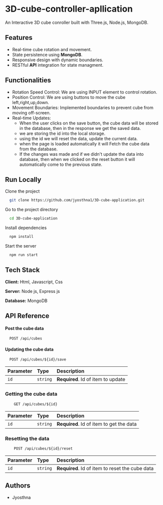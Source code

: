 
# 3D-cube-controller-apllication

An Interactive 3D cube conroller built with Three.js, Node.js, MongoDB.


## Features

- Real-time cube rotation and movement.
- State persistence using **MongoDB**.
- Responsive design with dynamic boundaries.
- RESTful **API** integration for state managment.


## Functionalities

- Rotation Speed Control: We are using INPUT element to control rotation.
- Position Control: We are using buttons to move the cube left,right,up,down.
- Movement Boundaries: Implemented boundaries to prevent cube from moving off-screen.
- Real-time Updates:  
    - When the user clicks on the save button, the cube data will be stored in the database, then in the response we get the saved data.
    - we are storing the id into the local storage.
    - using the id we will reset the data, update the current data.
    - when the page is loaded automatically it will Fetch the cube data from the database. 
    - If the changes was made and if we didn't update the data into database, then when we clicked on the reset button it will automatically come to the previous state.
## Run Locally

Clone the project

```bash
  git clone https://github.com/jyosthna1/3D-cube-application.git
```

Go to the project directory

```bash
  cd 3D-cube-application
```

Install dependencies

```bash
  npm install
```

Start the server

```bash
  npm run start
```


## Tech Stack

**Client:** Html, Javascript, Css

**Server:** Node js, Express js

**Database:** MongoDB


## API Reference

#### Post the cube data

```http
  POST /api/cubes
```

#### Updating the cube data

```http
  POST /api/cubes/${id}/save
```

| Parameter | Type     | Description                       |
| :-------- | :------- | :-------------------------------- |
| `id`      | `string` | **Required**. Id of item to update |

### Getting the cube data

```http
    GET /api/cubes/${id}
```

| Parameter | Type     | Description                       |
| :-------- | :------- | :-------------------------------- |
| `id`      | `string` | **Required**. Id of item to get the data |

### Resetting the data

```http
    POST /api/cubes/${id}/reset

```

| Parameter | Type     | Description                       |
| :-------- | :------- | :-------------------------------- |
| `id`      | `string` | **Required**. Id of item to reset the cube data |


## Authors

- Jyosthna

